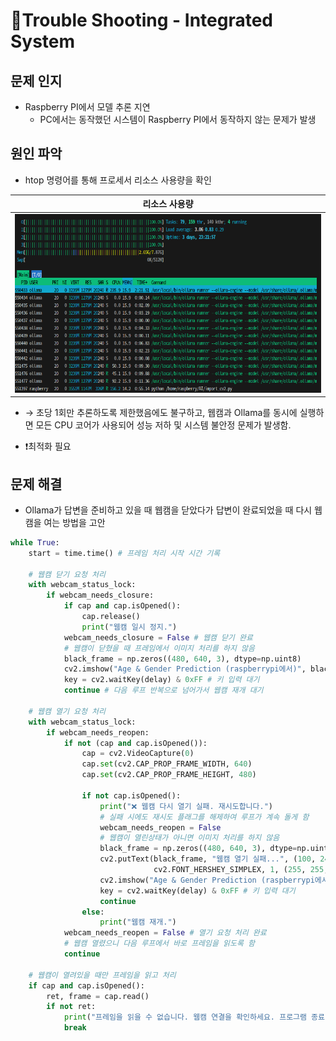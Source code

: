 # 🚀Trouble Shooting - Integrated System

## 문제 인지
- Raspberry PI에서 모델 추론 지연
    - PC에서는 동작했던 시스템이 Raspberry PI에서 동작하지 않는 문제가 발생

## 원인 파악
- htop 명령어를 통해 프로세서 리소스 사용량을 확인

| 리소스 사용량 |
| :---: |
|![alt text](../img/course/image.png)|

- → 초당 1회만 추론하도록 제한했음에도 불구하고, 웹캠과 Ollama를 동시에 실행하면 모든 CPU 코어가 사용되어 성능 저하 및 시스템 불안정 문제가 발생함.

- ❗최적화 필요

## 문제 해결
- Ollama가 답변을 준비하고 있을 때 웹캠을 닫았다가 답변이 완료되었을 때 다시 웹캠을 여는 방법을 고안

```py
while True:
    start = time.time() # 프레임 처리 시작 시간 기록

    # 웹캠 닫기 요청 처리 
    with webcam_status_lock:
        if webcam_needs_closure:
            if cap and cap.isOpened():
                cap.release()
                print("웹캠 일시 정지.")
            webcam_needs_closure = False # 웹캠 닫기 완료
            # 웹캠이 닫혔을 때 프레임에서 이미지 처리를 하지 않음
            black_frame = np.zeros((480, 640, 3), dtype=np.uint8)
            cv2.imshow("Age & Gender Prediction (raspberrypi에서)", black_frame)
            key = cv2.waitKey(delay) & 0xFF # 키 입력 대기
            continue # 다음 루프 반복으로 넘어가서 웹캠 재개 대기

    # 웹캠 열기 요청 처리
    with webcam_status_lock:
        if webcam_needs_reopen:
            if not (cap and cap.isOpened()): 
                cap = cv2.VideoCapture(0)
                cap.set(cv2.CAP_PROP_FRAME_WIDTH, 640)
                cap.set(cv2.CAP_PROP_FRAME_HEIGHT, 480)

                if not cap.isOpened():
                    print("❌ 웹캠 다시 열기 실패. 재시도합니다.")
                    # 실패 시에도 재시도 플래그를 해제하여 루프가 계속 돌게 함
                    webcam_needs_reopen = False 
                    # 웹캠이 열린상태가 아니면 이미지 처리를 하지 않음
                    black_frame = np.zeros((480, 640, 3), dtype=np.uint8)
                    cv2.putText(black_frame, "웹캠 열기 실패...", (100, 240),
                                cv2.FONT_HERSHEY_SIMPLEX, 1, (255, 255, 255), 2)
                    cv2.imshow("Age & Gender Prediction (raspberrypi에서)", black_frame)
                    key = cv2.waitKey(delay) & 0xFF # 키 입력 대기
                    continue
                else:
                    print("웹캠 재개.")
            webcam_needs_reopen = False # 열기 요청 처리 완료
            # 웹캠 열렸으니 다음 루프에서 바로 프레임을 읽도록 함
            continue 

    # 웹캠이 열려있을 때만 프레임을 읽고 처리
    if cap and cap.isOpened():
        ret, frame = cap.read()
        if not ret:
            print("프레임을 읽을 수 없습니다. 웹캠 연결을 확인하세요. 프로그램 종료.")
            break
```


